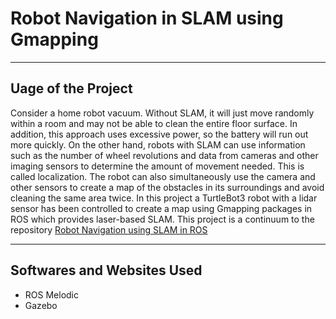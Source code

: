 # Robot Navigation in SLAM using Gmapping

--- 

## Uage of the Project

Consider a home robot vacuum. Without SLAM, it will just move randomly within a room and may not be able to clean the entire floor surface. In addition, this approach uses excessive power, so the battery will run out more quickly. On the other hand, robots with SLAM can use information such as the number of wheel revolutions and data from cameras and other imaging sensors to determine the amount of movement needed. This is called localization. The robot can also simultaneously use the camera and other sensors to create a map of the obstacles in its surroundings and avoid cleaning the same area twice. In this project a TurtleBot3 robot with a lidar sensor has been controlled to create a map using Gmapping packages in ROS which provides laser-based SLAM. This project is a continuum to the repository [Robot Navigation using SLAM in ROS](https://github.com/Reemaalduailej/Robot-Navigation-using-SLAM-in-ROS)

---

## Softwares and Websites Used

- ROS Melodic
- Gazebo
